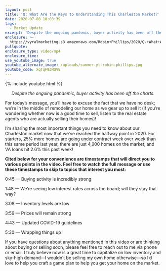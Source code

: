 ```yaml
---
layout: post
title: 'Q: What Are the Keys to Understanding This Charleston Market?'
date: 2020-07-08 18:03:39
tags:
  - Market Update
excerpt: 'Despite the ongoing pandemic, buyer activity has been off the charts.'
enclosure: >-
  https://vyralmarketing.s3.amazonaws.com/Robin+Phillips/2020/Q-+What+Are+the+Keys+to+Understanding+This+Charleston+Market_.mp4
pullquote:
enclosure_type: video/mp4
enclosure_time:
use_youtube_image: true
youtube_alternate_image: /uploads/summer-yt-robin-phillips.jpg
youtube_code: XqTqF9JMQV8
---
```


{% include youtube.html %}

<p style="text-align:center"><em>Despite the ongoing pandemic, buyer activity has been off the charts.</em></p>

For today’s message, you’ll have to excuse the fact that we have no desk; we’re in the middle of remodeling our home as we gear up to sell it (if you’re wondering whether now is a good time to sell, listen to the real estate agents who are actually selling their homes)\!&nbsp;

I’m sharing the most important things you need to know about our Charleston market now that we’ve reached the halfway point in 2020. For starters, 25% more homes are going under contract week over week than this same period last year, there are just 4,000 homes on the market, and VA loans hit 2.6% this past week!&nbsp;

**Cited below for your convenience are timestamps that will direct you to various points in the video. Feel free to watch the full message or use these timestamps to skip to topics that interest you most:&nbsp;**

0:45 — Buying activity is incredibly strong&nbsp;

1:48 — We’re seeing low interest rates across the board; will they stay that way?

3:08 — Inventory levels are low&nbsp;

3:56 — Prices will remain strong&nbsp;

4:43 — Updated COVID-19 guidelines&nbsp;

5:30 — Wrapping things up&nbsp;

If you have questions about anything mentioned in this video or are thinking about buying or selling soon, please feel free to reach out to me via phone or email. I truly believe now is a great time to capitalize on low inventory and sky-high demand—I wouldn’t be selling my own home otherwise—so I’d love to help you craft a game plan to help you get your home on the market.